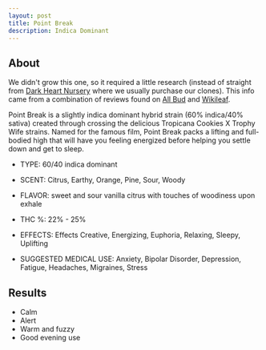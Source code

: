 ```yaml
---
layout: post
title: Point Break
description: Indica Dominant 
---
```

## About

We didn't grow this one, so it required a little research (instead of straight from [Dark Heart Nursery](https://darkheartnursery.com/) where we usually purchase our clones).  This info came from a combination of reviews found on [All Bud](https://www.allbud.com/marijuana-strains/indica-dominant-hybrid/point-break) and [Wikileaf](https://www.wikileaf.com/strain/point-break/).

Point Break is a slightly indica dominant hybrid strain (60% indica/40% sativa) created through crossing the delicious Tropicana Cookies X Trophy Wife strains. Named for the famous film, Point Break packs a lifting and full-bodied high that will have you feeling energized before helping you settle down and get to sleep. 

* TYPE: 60/40 indica dominant

* SCENT: Citrus, Earthy, Orange, Pine, Sour, Woody
* FLAVOR: sweet and sour vanilla citrus with touches of woodiness upon exhale
* THC %: 22% - 25%
* EFFECTS: Effects Creative, Energizing, Euphoria, Relaxing, Sleepy, Uplifting
* SUGGESTED MEDICAL USE: Anxiety, Bipolar Disorder, Depression, Fatigue, Headaches, Migraines, Stress

## Results

* Calm
* Alert
* Warm and fuzzy
* Good evening use
